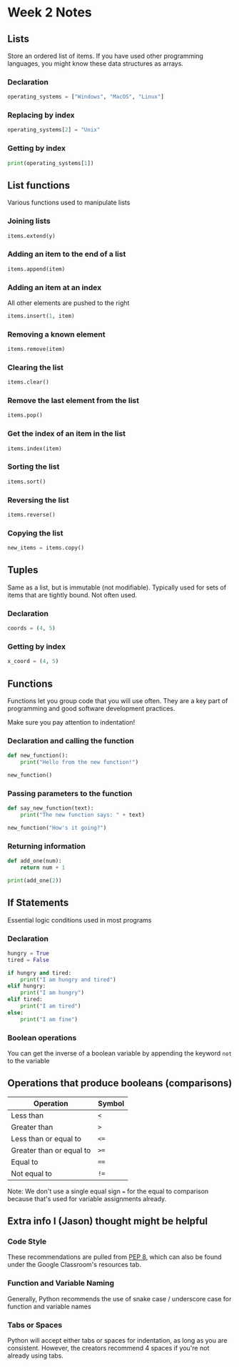 # Week 2 Notes

## Lists

Store an ordered list of items.
If you have used other programming languages, you might know these data structures as arrays.

### Declaration

```py
operating_systems = ["Windows", "MacOS", "Linux"]
```

### Replacing by index

```py
operating_systems[2] = "Unix"
```

### Getting by index

```py
print(operating_systems[1])
```

## List functions

Various functions used to manipulate lists

### Joining lists

```py
items.extend(y)
```

### Adding an item to the end of a list

```py
items.append(item)
```

### Adding an item at an index

All other elements are pushed to the right

```py
items.insert(1, item)
```

### Removing a known element

```py
items.remove(item)
```

### Clearing the list

```py
items.clear()
```

### Remove the last element from the list

```py
items.pop()
```

### Get the index of an item in the list

```py
items.index(item)
```

### Sorting the list

```py
items.sort()
```

### Reversing the list

```py
items.reverse()
```

### Copying the list

```py
new_items = items.copy()
```

## Tuples

Same as a list, but is immutable (not modifiable).
Typically used for sets of items that are tightly bound.
Not often used.

### Declaration

```py
coords = (4, 5)
```

### Getting by index

```py
x_coord = (4, 5)
```

## Functions

Functions let you group code that you will use often.
They are a key part of programming and good software development practices.

Make sure you pay attention to indentation!

### Declaration and calling the function

```py
def new_function():
    print("Hello from the new function!")

new_function()
```

### Passing parameters to the function

```py
def say_new_function(text):
    print("The new function says: " + text)

new_function("How's it going?")
```

### Returning information

```py
def add_one(num):
    return num + 1

print(add_one(2))
```

## If Statements

Essential logic conditions used in most programs

### Declaration

```py
hungry = True
tired = False

if hungry and tired:
    print("I am hungry and tired")
elif hungry:
    print("I am hungry")
elif tired:
    print("I am tired")
else:
    print("I am fine")
```

### Boolean operations

You can get the inverse of a boolean variable by appending the keyword `not` to the variable

## Operations that produce booleans (comparisons)

| Operation                | Symbol |
| ------------------------ | ------ |
| Less than                | `<`    |
| Greater than             | `>`    |
| Less than or equal to    | `<=`   |
| Greater than or equal to | `>=`   |
| Equal to                 | `==`   |
| Not equal to             | `!=`   |

Note: We don't use a single equal sign `=` for the equal to comparison because that's used for variable assignments already.

## Extra info I (Jason) thought might be helpful

### Code Style

These recommendations are pulled from [PEP 8](https://pep8.org/), which can also be found under the Google Classroom's resources tab.

### Function and Variable Naming

Generally, Python recommends the use of snake case / underscore case for function and variable names

### Tabs or Spaces

Python will accept either tabs or spaces for indentation, as long as you are consistent. However, the creators recommend 4 spaces if you're not already using tabs.
